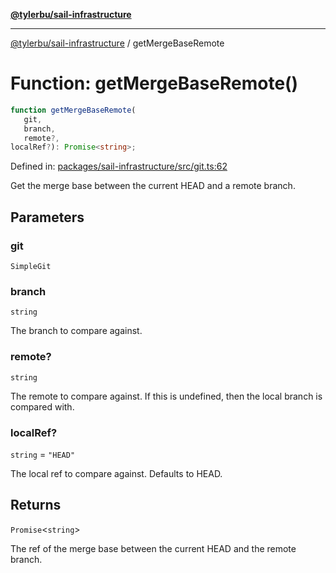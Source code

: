 [**@tylerbu/sail-infrastructure**](../README.md)

***

[@tylerbu/sail-infrastructure](../README.md) / getMergeBaseRemote

# Function: getMergeBaseRemote()

```ts
function getMergeBaseRemote(
   git, 
   branch, 
   remote?, 
localRef?): Promise<string>;
```

Defined in: [packages/sail-infrastructure/src/git.ts:62](https://github.com/tylerbutler/tools-monorepo/blob/main/packages/sail-infrastructure/src/git.ts#L62)

Get the merge base between the current HEAD and a remote branch.

## Parameters

### git

`SimpleGit`

### branch

`string`

The branch to compare against.

### remote?

`string`

The remote to compare against. If this is undefined, then the local branch is compared with.

### localRef?

`string` = `"HEAD"`

The local ref to compare against. Defaults to HEAD.

## Returns

`Promise`\<`string`\>

The ref of the merge base between the current HEAD and the remote branch.
